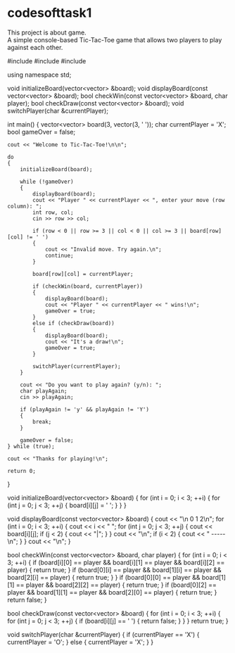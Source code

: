 # codesofttask1
This project is about game.
<br>
A  simple console-based Tic-Tac-Toe game that
allows two players to play against each other.


#include <iostream>
#include <vector>
#include <string>

using namespace std;

void initializeBoard(vector<vector<char>> &board);
void displayBoard(const vector<vector<char>> &board);
bool checkWin(const vector<vector<char>> &board, char player);
bool checkDraw(const vector<vector<char>> &board);
void switchPlayer(char &currentPlayer);

int main()
{
    vector<vector<char>> board(3, vector<char>(3, ' '));
    char currentPlayer = 'X';
    bool gameOver = false;

    cout << "Welcome to Tic-Tac-Toe!\n\n";

    do
    {
        initializeBoard(board);

        while (!gameOver)
        {
            displayBoard(board);
            cout << "Player " << currentPlayer << ", enter your move (row column): ";
            int row, col;
            cin >> row >> col;

            if (row < 0 || row >= 3 || col < 0 || col >= 3 || board[row][col] != ' ')
            {
                cout << "Invalid move. Try again.\n";
                continue;
            }

            board[row][col] = currentPlayer;

            if (checkWin(board, currentPlayer))
            {
                displayBoard(board);
                cout << "Player " << currentPlayer << " wins!\n";
                gameOver = true;
            }
            else if (checkDraw(board))
            {
                displayBoard(board);
                cout << "It's a draw!\n";
                gameOver = true;
            }

            switchPlayer(currentPlayer);
        }

        cout << "Do you want to play again? (y/n): ";
        char playAgain;
        cin >> playAgain;

        if (playAgain != 'y' && playAgain != 'Y')
        {
            break;
        }

        gameOver = false;
    } while (true);

    cout << "Thanks for playing!\n";

    return 0;
}

void initializeBoard(vector<vector<char>> &board)
{
    for (int i = 0; i < 3; ++i)
    {
        for (int j = 0; j < 3; ++j)
        {
            board[i][j] = ' ';
        }
    }
}

void displayBoard(const vector<vector<char>> &board)
{
    cout << "\n  0 1 2\n";
    for (int i = 0; i < 3; ++i)
    {
        cout << i << " ";
        for (int j = 0; j < 3; ++j)
        {
            cout << board[i][j];
            if (j < 2)
            {
                cout << "|";
            }
        }
        cout << "\n";
        if (i < 2)
        {
            cout << "  -----\n";
        }
    }
    cout << "\n";
}

bool checkWin(const vector<vector<char>> &board, char player)
{
    for (int i = 0; i < 3; ++i)
    {
        if (board[i][0] == player && board[i][1] == player && board[i][2] == player)
        {
            return true;
        }
        if (board[0][i] == player && board[1][i] == player && board[2][i] == player)
        {
            return true;
        }
    }
    if (board[0][0] == player && board[1][1] == player && board[2][2] == player)
    {
        return true;
    }
    if (board[0][2] == player && board[1][1] == player && board[2][0] == player)
    {
        return true;
    }
    return false;
}

bool checkDraw(const vector<vector<char>> &board)
{
    for (int i = 0; i < 3; ++i)
    {
        for (int j = 0; j < 3; ++j)
        {
            if (board[i][j] == ' ')
            {
                return false;
            }
        }
    }
    return true;
}

void switchPlayer(char &currentPlayer)
{
    if (currentPlayer == 'X')
    {
        currentPlayer = 'O';
    }
    else
    {
        currentPlayer = 'X';
    }
}
